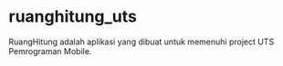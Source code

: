 # ruanghitung_uts
RuangHitung adalah aplikasi yang dibuat untuk memenuhi project UTS Pemrograman Mobile.
